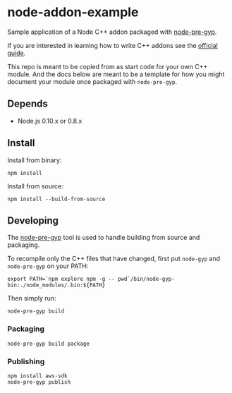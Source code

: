node-addon-example
==================

Sample application of a Node C++ addon packaged with [node-pre-gyp](https://github.com/mapbox/node-pre-gyp).

If you are interested in learning how to write C++ addons see the [official guide](http://nodejs.org/api/addons.html#addons_hello_world).

This repo is meant to be copied from as start code for your own C++ module. And the docs below are meant to be a template for how you might document your module once packaged with `node-pre-gyp`.

## Depends

- Node.js 0.10.x or 0.8.x

## Install

Install from binary:

    npm install

Install from source:

    npm install --build-from-source

## Developing

The [node-pre-gyp](https://github.com/mapbox/node-pre-gyp#usage) tool is used to handle building from source and packaging.

To recompile only the C++ files that have changed, first put `node-gyp` and `node-pre-gyp` on your PATH:

    export PATH=`npm explore npm -g -- pwd`/bin/node-gyp-bin:./node_modules/.bin:${PATH}

Then simply run:

    node-pre-gyp build

### Packaging

    node-pre-gyp build package

### Publishing

    npm install aws-sdk
    node-pre-gyp publish
